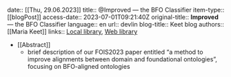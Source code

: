 date:: [[Thu, 29.06.2023]]
title:: @Improved — the BFO Classifier
item-type:: [[blogPost]]
access-date:: 2023-07-01T09:21:40Z
original-title:: **Improved** — the BFO Classifier
language:: en
url:: devlin
blog-title:: Keet blog
authors:: [[Maria Keet]]
links:: [Local library](zotero://select/library/items/HAZV8JWX), [Web library](https://www.zotero.org/users/6520516/items/HAZV8JWX)

- [[Abstract]]
	- brief description of our FOIS2023 paper entitled “a method to improve alignments between domain and foundational ontologies”, focusing on BFO-aligned ontologies